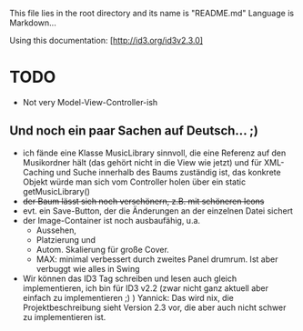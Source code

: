 This file lies in the root directory and its name is "README.md"
Language is Markdown...

Using this documentation: [http://id3.org/id3v2.3.0]

# TODO

* Not very Model-View-Controller-ish
  
## Und noch ein paar Sachen auf Deutsch... ;)
* ich fände eine Klasse MusicLibrary sinnvoll, die eine Referenz auf den Musikordner hält (das gehört nicht in die View wie jetzt) und für XML-Caching und Suche innerhalb des Baums zuständig ist, das konkrete Objekt würde man sich vom Controller holen über ein static getMusicLibrary()
* ~~der Baum lässt sich noch verschönern, z.B. mit schöneren Icons~~
* evt. ein Save-Button, der die Änderungen an der einzelnen Datei sichert
* der Image-Container ist noch ausbaufähig, u.a. 
  * Aussehen, 
  * Platzierung und 
  * Autom. Skalierung für große Cover.
  * MAX: minimal verbessert durch zweites Panel drumrum. Ist aber verbuggt wie alles in Swing
* Wir können das ID3 Tag schreiben und lesen auch gleich implementieren, ich bin für ID3 v2.2 (zwar nicht ganz aktuell aber einfach zu implementieren ;) )
Yannick: Das wird nix, die Projektbeschreibung sieht Version 2.3 vor, die aber auch nicht schwer zu implementieren ist.